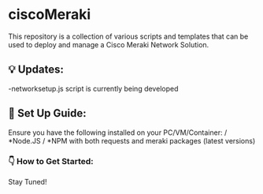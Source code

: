 # ciscoMeraki

This repository is a collection of various scripts and templates that can be used to deploy and manage a 
Cisco Meraki Network Solution.

## :bulb: Updates:
-networksetup.js script is currently being developed

## :memo: Set Up Guide:

Ensure you have the following installed on your PC/VM/Container: /
*Node.JS /
*NPM with both requests and meraki packages (latest versions) 

### :point_down: How to Get Started:

Stay Tuned!
